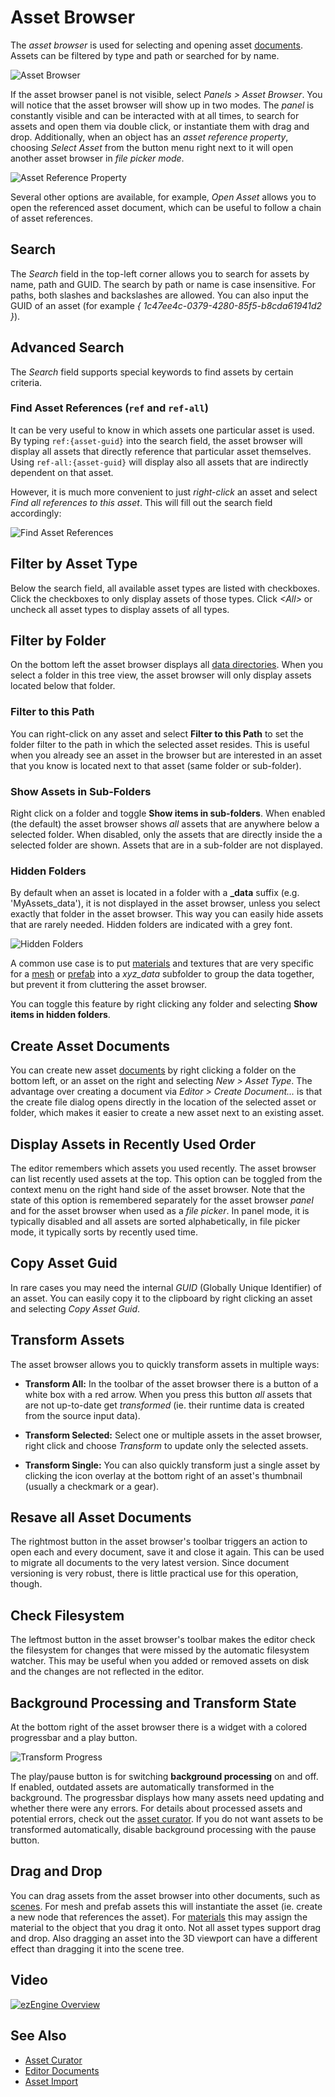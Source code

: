 # Asset Browser

The *asset browser* is used for selecting and opening asset [documents](../editor/editor-documents.md). Assets can be filtered by type and path or searched for by name.

![Asset Browser](media/asset-browser.png)

If the asset browser panel is not visible, select *Panels > Asset Browser*. You will notice that the asset browser will show up in two modes. The *panel* is constantly visible and can be interacted with at all times, to search for assets and open them via double click, or instantiate them with drag and drop. Additionally, when an object has an *asset reference property*, choosing *Select Asset* from the button menu right next to it will open another asset browser in *file picker mode*.

![Asset Reference Property](media/asset-reference-button.png)

Several other options are available, for example, *Open Asset* allows you to open the referenced asset document, which can be useful to follow a chain of asset references.

## Search

The *Search* field in the top-left corner allows you to search for assets by name, path and GUID. The search by path or name is case insensitive. For paths, both slashes and backslashes are allowed. You can also input the GUID of an asset (for example *{ 1c47ee4c-0379-4280-85f5-b8cda61941d2 }*).

## Advanced Search

The *Search* field supports special keywords to find assets by certain criteria.

### Find Asset References (`ref` and `ref-all`)

It can be very useful to know in which assets one particular asset is used. By typing `ref:{asset-guid}` into the search field, the asset browser will display all assets that directly reference that particular asset themselves. Using `ref-all:{asset-guid}` will display also all assets that are indirectly dependent on that asset.

However, it is much more convenient to just *right-click* an asset and select *Find all references to this asset*. This will fill out the search field accordingly:

![Find Asset References](media/find-asset-references.png)

## Filter by Asset Type

Below the search field, all available asset types are listed with checkboxes. Click the checkboxes to only display assets of those types. Click *\<All\>* or uncheck all asset types to display assets of all types.

## Filter by Folder

On the bottom left the asset browser displays all [data directories](../projects/data-directories.md). When you select a folder in this tree view, the asset browser will only display assets located below that folder.

### Filter to this Path

You can right-click on any asset and select **Filter to this Path** to set the folder filter to the path in which the selected asset resides. This is useful when you already see an asset in the browser but are interested in an asset that you know is located next to that asset (same folder or sub-folder).

### Show Assets in Sub-Folders

Right click on a folder and toggle **Show items in sub-folders**. When enabled (the default) the asset browser shows *all* assets that are anywhere below a selected folder. When disabled, only the assets that are directly inside the a selected folder are shown. Assets that are in a sub-folder are not displayed.

### Hidden Folders

By default when an asset is located in a folder with a **_data** suffix (e.g. 'MyAssets_data'), it is not displayed in the asset browser, unless you select exactly that folder in the asset browser. This way you can easily hide assets that are rarely needed. Hidden folders are indicated with a grey font.

![Hidden Folders](media/hidden-folders.png)

A common use case is to put [materials](../materials/materials-overview.md) and textures that are very specific for a [mesh](../graphics/meshes/meshes-overview.md) or [prefab](../prefabs/prefabs-overview.md) into a *xyz_data* subfolder to group the data together, but prevent it from cluttering the asset browser.

You can toggle this feature by right clicking any folder and selecting **Show items in hidden folders**.

## Create Asset Documents

You can create new asset [documents](../editor/editor-documents.md) by right clicking a folder on the bottom left, or an asset on the right and selecting *New > Asset Type*. The advantage over creating a document via *Editor > Create Document...* is that the create file dialog opens directly in the location of the selected asset or folder, which makes it easier to create a new asset next to an existing asset.

## Display Assets in Recently Used Order

The editor remembers which assets you used recently. The asset browser can list recently used assets at the top. This option can be toggled from the context menu on the right hand side of the asset browser. Note that the state of this option is remembered separately for the asset browser *panel* and for the asset browser when used as a *file picker*. In panel mode, it is typically disabled and all assets are sorted alphabetically, in file picker mode, it typically sorts by recently used time.

## Copy Asset Guid

In rare cases you may need the internal *GUID* (Globally Unique Identifier) of an asset. You can easily copy it to the clipboard by right clicking an asset and selecting *Copy Asset Guid*.

## Transform Assets

The asset browser allows you to quickly transform assets in multiple ways:

* **Transform All:** In the toolbar of the asset browser there is a button of a white box with a red arrow. When you press this button *all* assets that are not up-to-date get *transformed* (ie. their runtime data is created from the source input data).

* **Transform Selected:** Select one or multiple assets in the asset browser, right click and choose *Transform* to update only the selected assets.

* **Transform Single:** You can also quickly transform just a single asset by clicking the icon overlay at the bottom right of an asset's thumbnail (usually a checkmark or a gear).

## Resave all Asset Documents

The rightmost button in the asset browser's toolbar triggers an action to open each and every document, save it and close it again. This can be used to migrate all documents to the very latest version. Since document versioning is very robust, there is little practical use for this operation, though.

## Check Filesystem

The leftmost button in the asset browser's toolbar makes the editor check the filesystem for changes that were missed by the automatic filesystem watcher. This may be useful when you added or removed assets on disk and the changes are not reflected in the editor.

## Background Processing and Transform State

At the bottom right of the asset browser there is a widget with a colored progressbar and a play button.

![Transform Progress](media/transform-progress.png)

The play/pause button is for switching **background processing** on and off. If enabled, outdated assets are automatically transformed in the background. The progressbar displays how many assets need updating and whether there were any errors. For details about processed assets and potential errors, check out the [asset curator](asset-curator.md). If you do not want assets to be transformed automatically, disable background processing with the pause button.

## Drag and Drop

You can drag assets from the asset browser into other documents, such as [scenes](../scenes/scene-editing.md). For mesh and prefab assets this will instantiate the asset (ie. create a new node that references the asset). For [materials](../materials/materials-overview.md) this may assign the material to the object that you drag it onto. Not all asset types support drag and drop. Also dragging an asset into the 3D viewport can have a different effect than dragging it into the scene tree.

## Video

[![ezEngine Overview](https://img.youtube.com/vi/yDD6aQWgrqg/0.jpg)](https://www.youtube.com/watch?v=yDD6aQWgrqg)

## See Also


* [Asset Curator](asset-curator.md)
* [Editor Documents](../editor/editor-documents.md)
* [Asset Import](import-assets.md)
